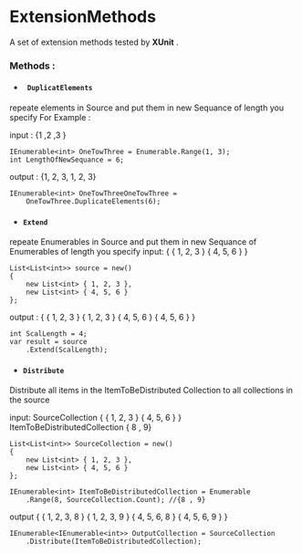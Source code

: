 # ExtensionMethods
A set of extension methods tested by **XUnit** .

### **Methods** :

- #### ``` DuplicatElements```

repeate elements in Source and put them in new Sequance of length you specify 
For Example :

input : {1 ,2 ,3 }
```
IEnumerable<int> OneTowThree = Enumerable.Range(1, 3);
int LengthOfNewSequance = 6; 
```

output : {1, 2, 3, 1, 2, 3}
```
IEnumerable<int> OneTowThreeOneTowThree = 
    OneTowThree.DuplicateElements(6);
```

- #### ``` Extend ```
repeate Enumerables in Source and put them in new Sequance of Enumerables of length you specify
input:
{
    { 1, 2, 3 }
    { 4, 5, 6 }
}

```
List<List<int>> source = new()
{
    new List<int> { 1, 2, 3 },
    new List<int> { 4, 5, 6 }
};
```

output :
{
  { 1, 2, 3 }
  { 1, 2, 3 }
  { 4, 5, 6 }
  { 4, 5, 6 }
}

```
int ScalLength = 4;
var result = source
    .Extend(ScalLength);
```

- #### ``` Distribute ```
 Distribute all items in the ItemToBeDistributed Collection to all collections in the source
 
input:
SourceCollection
{
    { 1, 2, 3 }
    { 4, 5, 6 }
}
ItemToBeDistributedCollection
{ 8 , 9}

```
List<List<int>> SourceCollection = new()
{
    new List<int> { 1, 2, 3 },
    new List<int> { 4, 5, 6 }
};

IEnumerable<int> ItemToBeDistributedCollection = Enumerable
    .Range(8, SourceCollection.Count); //{8 , 9}
```

output
{
    { 1, 2, 3, 8 }
    { 1, 2, 3, 9 }
    { 4, 5, 6, 8 }
    { 4, 5, 6, 9 }
}

```
IEnumerable<IEnumerable<int>> OutputCollection = SourceCollection
    .Distribute(ItemToBeDistributedCollection);
```
